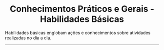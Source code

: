 <h1 align="center">Conhecimentos Práticos e Gerais - Habilidades Básicas</h1>

Habilidades básicas englobam ações e conhecimentos sobre atividades realizadas no dia a dia.

---
